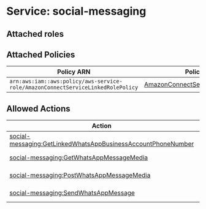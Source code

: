 # Service: social-messaging

## Attached roles

## Attached Policies

| Policy ARN | Policy Name |
|------------|-------------|
| `arn:aws:iam::aws:policy/aws-service-role/AmazonConnectServiceLinkedRolePolicy` | [AmazonConnectServiceLinkedRolePolicy](../policies.md#amazonconnectservicelinkedrolepolicy) |

## Allowed Actions

| Action | Service |
|--------|---------|
| [social-messaging:GetLinkedWhatsAppBusinessAccountPhoneNumber](../actions.md#social-messaging:getlinkedwhatsappbusinessaccountphonenumber) | social-messaging |
| [social-messaging:GetWhatsAppMessageMedia](../actions.md#social-messaging:getwhatsappmessagemedia) | social-messaging |
| [social-messaging:PostWhatsAppMessageMedia](../actions.md#social-messaging:postwhatsappmessagemedia) | social-messaging |
| [social-messaging:SendWhatsAppMessage](../actions.md#social-messaging:sendwhatsappmessage) | social-messaging |